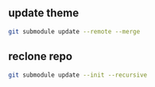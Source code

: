 ## update theme
```bash
git submodule update --remote --merge
```

## reclone repo
```bash
git submodule update --init --recursive
```